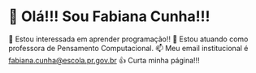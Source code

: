 # 👋 Olá!!! Sou Fabiana Cunha!!!
👀 Estou interessada em aprender programação!!
🌱 Estou atuando como professora de Pensamento Computacional.
📫 Meu email institucional é fabiana.cunha@escola.pr.gov.br
👍 Curta minha página!!! 

<!---
ProfFabiana/ProfFabiana is a ✨ special ✨ repository because its `README.md` (this file) appears on your GitHub profile.
You can click the Preview link to take a look at your changes.
--->
